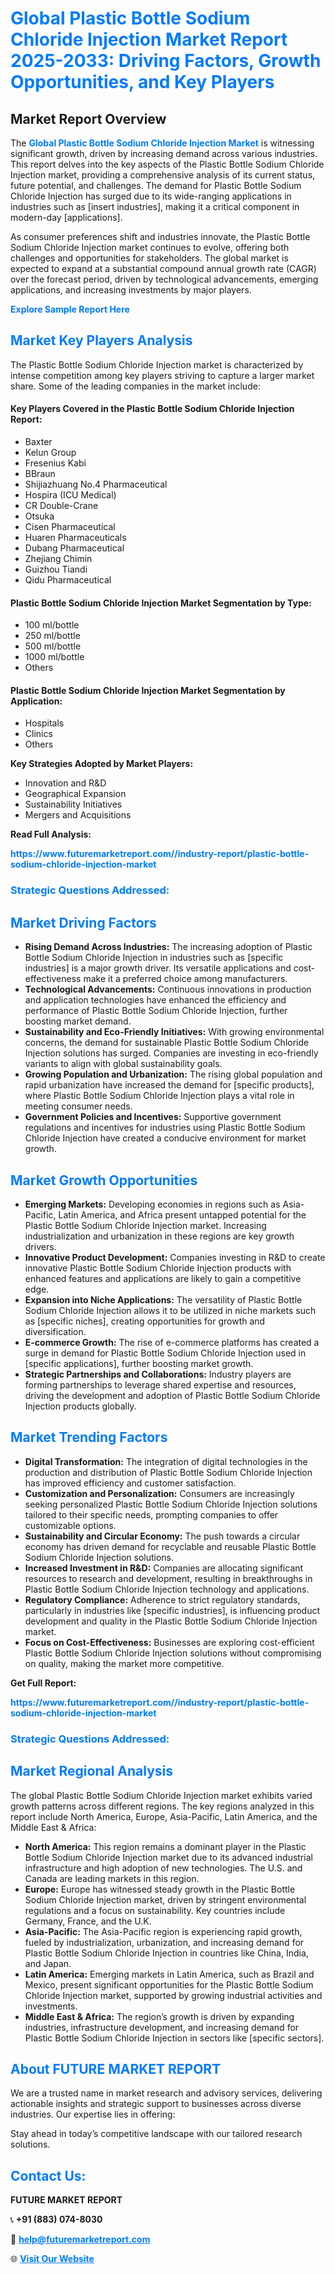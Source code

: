 <h1 style="color: #007BFF;">Global Plastic Bottle Sodium Chloride Injection Market Report 2025-2033: Driving Factors, Growth Opportunities, and Key Players</h1>

<section id="overview">
<h2>Market Report Overview</h2>
<p>The <a href="https://www.futuremarketreport.com//industry-report/plastic-bottle-sodium-chloride-injection-market" style="color: #007BFF; text-decoration: none;"><strong>Global Plastic Bottle Sodium Chloride Injection Market</strong></a> is witnessing significant growth, driven by increasing demand across various industries. This report delves into the key aspects of the Plastic Bottle Sodium Chloride Injection market, providing a comprehensive analysis of its current status, future potential, and challenges. The demand for Plastic Bottle Sodium Chloride Injection has surged due to its wide-ranging applications in industries such as [insert industries], making it a critical component in modern-day [applications].</p>
<p>As consumer preferences shift and industries innovate, the Plastic Bottle Sodium Chloride Injection market continues to evolve, offering both challenges and opportunities for stakeholders. The global market is expected to expand at a substantial compound annual growth rate (CAGR) over the forecast period, driven by technological advancements, emerging applications, and increasing investments by major players.</p>
</section>

<section id="overview">
<p><a href="https://www.futuremarketreport.com//request-sample/reportId=48073" style="color: #007BFF; text-decoration: none;"><strong>Explore Sample Report Here</strong></a></p>
</section>

<section id="key-players">
<h2 style="color: #007BFF;">Market Key Players Analysis</h2>
<p>The Plastic Bottle Sodium Chloride Injection market is characterized by intense competition among key players striving to capture a larger market share. Some of the leading companies in the market include:</p>
<h4>Key Players Covered in the Plastic Bottle Sodium Chloride Injection Report:</h4>
<ul><li>Baxter</li><li>Kelun Group</li><li>Fresenius Kabi</li><li>BBraun</li><li>Shijiazhuang No.4 Pharmaceutical</li><li>Hospira (ICU Medical)</li><li>CR Double-Crane</li><li>Otsuka</li><li>Cisen Pharmaceutical</li><li>Huaren Pharmaceuticals</li><li>Dubang Pharmaceutical</li><li>Zhejiang Chimin</li><li>Guizhou Tiandi</li><li>Qidu Pharmaceutical</li></ul>
<h4>Plastic Bottle Sodium Chloride Injection Market Segmentation by Type:</h4>
<ul><li>100 ml/bottle</li><li>250 ml/bottle</li><li>500 ml/bottle</li><li>1000 ml/bottle</li><li>Others</li></ul>

<h4>Plastic Bottle Sodium Chloride Injection Market Segmentation by Application:</h4>
<ul><li>Hospitals</li><li>Clinics</li><li>Others</li></ul>
<p><strong>Key Strategies Adopted by Market Players:</strong></p>
<ul>
<li>Innovation and R&D</li>
<li>Geographical Expansion</li>
<li>Sustainability Initiatives</li>
<li>Mergers and Acquisitions</li>
</ul>
</section>

<section>
<p><strong>Read Full Analysis: </strong></p><a href="https://www.futuremarketreport.com//industry-report/plastic-bottle-sodium-chloride-injection-market" style="color: #007BFF; text-decoration: none;"><strong>https://www.futuremarketreport.com//industry-report/plastic-bottle-sodium-chloride-injection-market</strong></a>
<h3 style="color: #007BFF;">Strategic Questions Addressed:</h3>
</section>

<section id="driving-factors">
<h2 style="color: #007BFF;">Market Driving Factors</h2>
<ul>
<li><strong>Rising Demand Across Industries:</strong> The increasing adoption of Plastic Bottle Sodium Chloride Injection in industries such as [specific industries] is a major growth driver. Its versatile applications and cost-effectiveness make it a preferred choice among manufacturers.</li>
<li><strong>Technological Advancements:</strong> Continuous innovations in production and application technologies have enhanced the efficiency and performance of Plastic Bottle Sodium Chloride Injection, further boosting market demand.</li>
<li><strong>Sustainability and Eco-Friendly Initiatives:</strong> With growing environmental concerns, the demand for sustainable Plastic Bottle Sodium Chloride Injection solutions has surged. Companies are investing in eco-friendly variants to align with global sustainability goals.</li>
<li><strong>Growing Population and Urbanization:</strong> The rising global population and rapid urbanization have increased the demand for [specific products], where Plastic Bottle Sodium Chloride Injection plays a vital role in meeting consumer needs.</li>
<li><strong>Government Policies and Incentives:</strong> Supportive government regulations and incentives for industries using Plastic Bottle Sodium Chloride Injection have created a conducive environment for market growth.</li>
</ul>
</section>

<section id="growth-opportunities">
<h2 style="color: #007BFF;">Market Growth Opportunities</h2>
<ul>
<li><strong>Emerging Markets:</strong> Developing economies in regions such as Asia-Pacific, Latin America, and Africa present untapped potential for the Plastic Bottle Sodium Chloride Injection market. Increasing industrialization and urbanization in these regions are key growth drivers.</li>
<li><strong>Innovative Product Development:</strong> Companies investing in R&D to create innovative Plastic Bottle Sodium Chloride Injection products with enhanced features and applications are likely to gain a competitive edge.</li>
<li><strong>Expansion into Niche Applications:</strong> The versatility of Plastic Bottle Sodium Chloride Injection allows it to be utilized in niche markets such as [specific niches], creating opportunities for growth and diversification.</li>
<li><strong>E-commerce Growth:</strong> The rise of e-commerce platforms has created a surge in demand for Plastic Bottle Sodium Chloride Injection used in [specific applications], further boosting market growth.</li>
<li><strong>Strategic Partnerships and Collaborations:</strong> Industry players are forming partnerships to leverage shared expertise and resources, driving the development and adoption of Plastic Bottle Sodium Chloride Injection products globally.</li>
</ul>
</section>

<section id="trending-factors">
<h2 style="color: #007BFF;">Market Trending Factors</h2>
<ul>
<li><strong>Digital Transformation:</strong> The integration of digital technologies in the production and distribution of Plastic Bottle Sodium Chloride Injection has improved efficiency and customer satisfaction.</li>
<li><strong>Customization and Personalization:</strong> Consumers are increasingly seeking personalized Plastic Bottle Sodium Chloride Injection solutions tailored to their specific needs, prompting companies to offer customizable options.</li>
<li><strong>Sustainability and Circular Economy:</strong> The push towards a circular economy has driven demand for recyclable and reusable Plastic Bottle Sodium Chloride Injection solutions.</li>
<li><strong>Increased Investment in R&D:</strong> Companies are allocating significant resources to research and development, resulting in breakthroughs in Plastic Bottle Sodium Chloride Injection technology and applications.</li>
<li><strong>Regulatory Compliance:</strong> Adherence to strict regulatory standards, particularly in industries like [specific industries], is influencing product development and quality in the Plastic Bottle Sodium Chloride Injection market.</li>
<li><strong>Focus on Cost-Effectiveness:</strong> Businesses are exploring cost-efficient Plastic Bottle Sodium Chloride Injection solutions without compromising on quality, making the market more competitive.</li>
</ul>
</section>

<section>
<p><strong>Get Full Report: </strong></p><a href="https://www.futuremarketreport.com//industry-report/plastic-bottle-sodium-chloride-injection-market" style="color: #007BFF; text-decoration: none;"><strong>https://www.futuremarketreport.com//industry-report/plastic-bottle-sodium-chloride-injection-market</strong></a>
<h3 style="color: #007BFF;">Strategic Questions Addressed:</h3>
</section>


<section id="regional-analysis">
<h2 style="color: #007BFF;">Market Regional Analysis</h2>
<p>The global Plastic Bottle Sodium Chloride Injection market exhibits varied growth patterns across different regions. The key regions analyzed in this report include North America, Europe, Asia-Pacific, Latin America, and the Middle East & Africa:</p>
<ul>
<li><strong>North America:</strong> This region remains a dominant player in the Plastic Bottle Sodium Chloride Injection market due to its advanced industrial infrastructure and high adoption of new technologies. The U.S. and Canada are leading markets in this region.</li>
<li><strong>Europe:</strong> Europe has witnessed steady growth in the Plastic Bottle Sodium Chloride Injection market, driven by stringent environmental regulations and a focus on sustainability. Key countries include Germany, France, and the U.K.</li>
<li><strong>Asia-Pacific:</strong> The Asia-Pacific region is experiencing rapid growth, fueled by industrialization, urbanization, and increasing demand for Plastic Bottle Sodium Chloride Injection in countries like China, India, and Japan.</li>
<li><strong>Latin America:</strong> Emerging markets in Latin America, such as Brazil and Mexico, present significant opportunities for the Plastic Bottle Sodium Chloride Injection market, supported by growing industrial activities and investments.</li>
<li><strong>Middle East & Africa:</strong> The region’s growth is driven by expanding industries, infrastructure development, and increasing demand for Plastic Bottle Sodium Chloride Injection in sectors like [specific sectors].</li>
</ul>
</section>

<footer>
<h2 style="color: #007BFF;">About FUTURE MARKET REPORT</h2>
<p>We are a trusted name in market research and advisory services, delivering actionable insights and strategic support to businesses across diverse industries. Our expertise lies in offering:</p>

<p>Stay ahead in today’s competitive landscape with our tailored research solutions.</p>

<h2 style="color: #007BFF;">Contact Us:</h2>
<p><strong>FUTURE MARKET REPORT</strong></p>
<p>📞 <strong>+91 (883) 074-8030</strong></p>
<p>📧 <strong><a href="mailto:help@futuremarketreport.com" style="color: #007BFF;">help@futuremarketreport.com</a></strong></p>
<p>🌐 <strong><a href="https://www.futuremarketreport.com/" style="color: #007BFF;">Visit Our Website</a></strong></p>
</footer>